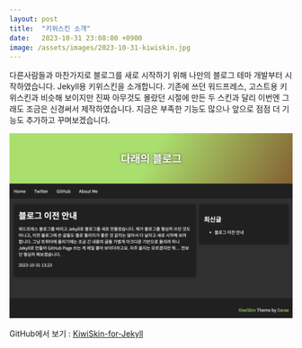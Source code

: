 ```yaml
---
layout: post
title:  "키위스킨 소개"
date:   2023-10-31 23:08:00 +0900
image: /assets/images/2023-10-31-kiwiskin.jpg
---
```

다른사람들과 마찬가지로 블로그를 새로 시작하기 위해 나만의 블로그 테마 개발부터 시작하였습니다. Jekyll용 키위스킨을 소개합니다.
기존에 쓰던 워드프레스, 고스트용 키위스킨과 비슷해 보이지만 진짜 아무것도 몰랐던 시절에 만든 두 스킨과 달리 이번엔 그래도 조금은 신경써서 제작하였습니다.
지금은 부족한 기능도 많으나 앞으로 점점 더 기능도 추가하고 꾸며보겠습니다.

<!--more-->

![KiwiSkin](/assets/images/2023-10-31-kiwiskin.jpg)

GitHub에서 보기 : [KiwiSkin-for-Jekyll](https://github.com/kdo9921/KiwiSkin-for-Jekyll)